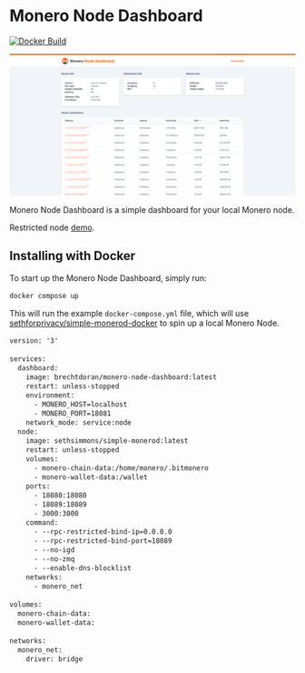 # Monero Node Dashboard

[![Docker Build](https://github.com/brechtdoran/monero-node-dashboard/actions/workflows/main.yml/badge.svg)](https://github.com/brechtdoran/monero-node-dashboard/actions/workflows/main.yml)

![Screenshot](https://raw.githubusercontent.com/brechtdoran/monero-node-dashboard/main/assets/screenshot.png)

Monero Node Dashboard is a simple dashboard for your local Monero node.

Restricted node [demo](https://monero-node-dashboard.vercel.app/).

## Installing with Docker

To start up the Monero Node Dashboard, simply run:

```bash
docker compose up
```

This will run the example `docker-compose.yml` file, which will use [sethforprivacy/simple-monerod-docker](https://github.com/sethforprivacy/simple-monerod-docker) to spin up a local Monero Node.

```
version: '3'

services:
  dashboard:
    image: brechtdoran/monero-node-dashboard:latest
    restart: unless-stopped
    environment:
      - MONERO_HOST=localhost
      - MONERO_PORT=18081
    network_mode: service:node
  node:
    image: sethsimmons/simple-monerod:latest
    restart: unless-stopped
    volumes:
      - monero-chain-data:/home/monero/.bitmonero
      - monero-wallet-data:/wallet
    ports:
      - 18080:18080
      - 18089:18089
      - 3000:3000
    command:
      - --rpc-restricted-bind-ip=0.0.0.0
      - --rpc-restricted-bind-port=18089
      - --no-igd
      - --no-zmq
      - --enable-dns-blocklist
    networks:
      - monero_net

volumes:
  monero-chain-data:
  monero-wallet-data:

networks:
  monero_net:
    driver: bridge
```
